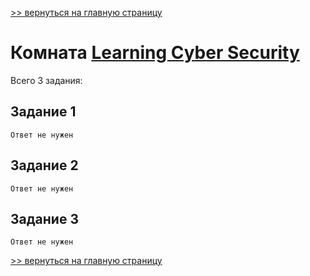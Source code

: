 [>> вернуться на главную страницу](https://github.com/BEPb/tryhackme/blob/master/README.md)

# Комната [Learning Cyber Security]() 

Всего 3 задания:
## Задание 1

```commandline
Ответ не нужен
```

## Задание 2

```commandline
Ответ не нужен
```

## Задание 3

```commandline
Ответ не нужен
```

[>> вернуться на главную страницу](https://github.com/BEPb/tryhackme/blob/master/README.md)